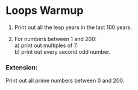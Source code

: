 # Loops Warmup

1. Print out all the leap years in the last 100 years.

2. For numbers between 1 and 200:<br />
   a) print out multiples of 7.<br />
   b) print out every second odd number.<br />

### Extension:

Print out all prime numbers between 0 and 200.
